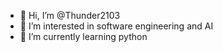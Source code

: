 - 👋 Hi, I’m @Thunder2103
- 👀 I’m interested in software engineering and AI
- 🌱 I’m currently learning python

<!---
Thunder2103/Thunder2103 is a ✨ special ✨ repository because its `README.md` (this file) appears on your GitHub profile.
You can click the Preview link to take a look at your changes.
--->
